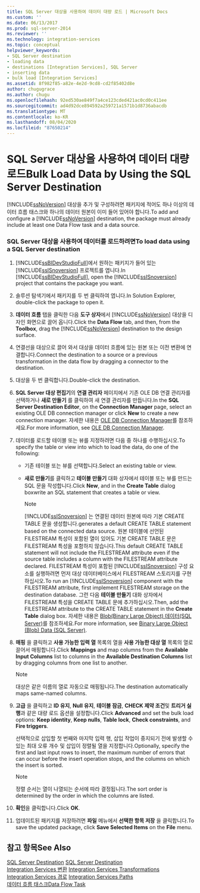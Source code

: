```yaml
---
title: SQL Server 대상을 사용하여 데이터 대량 로드 | Microsoft Docs
ms.custom: ''
ms.date: 06/13/2017
ms.prod: sql-server-2014
ms.reviewer: ''
ms.technology: integration-services
ms.topic: conceptual
helpviewer_keywords:
- SQL Server destination
- loading data
- destinations [Integration Services], SQL Server
- inserting data
- bulk load [Integration Services]
ms.assetid: 8f982f85-a82e-4e2d-9cd8-cd2f85402d8e
author: chugugrace
ms.author: chugu
ms.openlocfilehash: 92ed530ae849f7a4ce123cded421ac0cd0c411ee
ms.sourcegitcommit: ad4d92dce894592a259721a1571b1d8736abacdb
ms.translationtype: MT
ms.contentlocale: ko-KR
ms.lasthandoff: 08/04/2020
ms.locfileid: "87650214"
---
```

# <a name="bulk-load-data-by-using-the-sql-server-destination"></a><span data-ttu-id="f8b7b-102">SQL Server 대상을 사용하여 데이터 대량 로드</span><span class="sxs-lookup"><span data-stu-id="f8b7b-102">Bulk Load Data by Using the SQL Server Destination</span></span>
  <span data-ttu-id="f8b7b-103">[!INCLUDE[ssNoVersion](../../includes/ssnoversion-md.md)] 대상을 추가 및 구성하려면 패키지에 적어도 하나 이상의 데이터 흐름 태스크와 하나의 데이터 원본이 이미 들어 있어야 합니다.</span><span class="sxs-lookup"><span data-stu-id="f8b7b-103">To add and configure a [!INCLUDE[ssNoVersion](../../includes/ssnoversion-md.md)] destination, the package must already include at least one Data Flow task and a data source.</span></span>  
  
### <a name="to-load-data-using-a-sql-server-destination"></a><span data-ttu-id="f8b7b-104">SQL Server 대상을 사용하여 데이터를 로드하려면</span><span class="sxs-lookup"><span data-stu-id="f8b7b-104">To load data using a SQL Server destination</span></span>  
  
1.  <span data-ttu-id="f8b7b-105">[!INCLUDE[ssBIDevStudioFull](../../includes/ssbidevstudiofull-md.md)]에서 원하는 패키지가 들어 있는 [!INCLUDE[ssISnoversion](../../includes/ssisnoversion-md.md)] 프로젝트를 엽니다.</span><span class="sxs-lookup"><span data-stu-id="f8b7b-105">In [!INCLUDE[ssBIDevStudioFull](../../includes/ssbidevstudiofull-md.md)], open the [!INCLUDE[ssISnoversion](../../includes/ssisnoversion-md.md)] project that contains the package you want.</span></span>  
  
2.  <span data-ttu-id="f8b7b-106">솔루션 탐색기에서 패키지를 두 번 클릭하여 엽니다.</span><span class="sxs-lookup"><span data-stu-id="f8b7b-106">In Solution Explorer, double-click the package to open it.</span></span>  
  
3.  <span data-ttu-id="f8b7b-107">**데이터 흐름** 탭을 클릭한 다음 **도구 상자**에서 [!INCLUDE[ssNoVersion](../../includes/ssnoversion-md.md)] 대상을 디자인 화면으로 끌어 옵니다.</span><span class="sxs-lookup"><span data-stu-id="f8b7b-107">Click the **Data Flow** tab, and then, from the **Toolbox**, drag the [!INCLUDE[ssNoVersion](../../includes/ssnoversion-md.md)] destination to the design surface.</span></span>  
  
4.  <span data-ttu-id="f8b7b-108">연결선을 대상으로 끌어 와서 대상을 데이터 흐름에 있는 원본 또는 이전 변환에 연결합니다.</span><span class="sxs-lookup"><span data-stu-id="f8b7b-108">Connect the destination to a source or a previous transformation in the data flow by dragging a connector to the destination.</span></span>  
  
5.  <span data-ttu-id="f8b7b-109">대상을 두 번 클릭합니다.</span><span class="sxs-lookup"><span data-stu-id="f8b7b-109">Double-click the destination.</span></span>  
  
6.  <span data-ttu-id="f8b7b-110">**SQL Server 대상 편집기**의 **연결 관리자** 페이지에서 기존 OLE DB 연결 관리자를 선택하거나 **새로 만들기** 를 클릭하여 새 연결 관리자를 만듭니다.</span><span class="sxs-lookup"><span data-stu-id="f8b7b-110">In the **SQL Server Destination Editor**, on the **Connection Manager** page, select an existing OLE DB connection manager or click **New** to create a new connection manager.</span></span> <span data-ttu-id="f8b7b-111">자세한 내용은 [OLE DB Connection Manager](../connection-manager/ole-db-connection-manager.md)를 참조하세요.</span><span class="sxs-lookup"><span data-stu-id="f8b7b-111">For more information, see [OLE DB Connection Manager](../connection-manager/ole-db-connection-manager.md).</span></span>  
  
7.  <span data-ttu-id="f8b7b-112">데이터를 로드할 테이블 또는 뷰를 지정하려면 다음 중 하나를 수행하십시오.</span><span class="sxs-lookup"><span data-stu-id="f8b7b-112">To specify the table or view into which to load the data, do one of the following:</span></span>  
  
    -   <span data-ttu-id="f8b7b-113">기존 테이블 또는 뷰를 선택합니다.</span><span class="sxs-lookup"><span data-stu-id="f8b7b-113">Select an existing table or view.</span></span>  
  
    -   <span data-ttu-id="f8b7b-114">**새로 만들기**를 클릭하고 **테이블 만들기** 대화 상자에서 테이블 또는 뷰를 만드는 SQL 문을 작성합니다.</span><span class="sxs-lookup"><span data-stu-id="f8b7b-114">Click **New**, and in the **Create Table** dialog boxwrite an SQL statement that creates a table or view.</span></span>  
  
        > [!NOTE]  
        >  [!INCLUDE[ssISnoversion](../../includes/ssisnoversion-md.md)] <span data-ttu-id="f8b7b-115">는 연결된 데이터 원본에 따라 기본 CREATE TABLE 문을 생성합니다.</span><span class="sxs-lookup"><span data-stu-id="f8b7b-115">generates a default CREATE TABLE statement based on the connected data source.</span></span> <span data-ttu-id="f8b7b-116">원본 테이블에 선언된 FILESTREAM 특성이 포함된 열이 있어도 기본 CREATE TABLE 문은 FILESTREAM 특성을 포함하지 않습니다.</span><span class="sxs-lookup"><span data-stu-id="f8b7b-116">This default CREATE TABLE statement will not include the FILESTREAM attribute even if the source table includes a column with the FILESTREAM attribute declared.</span></span> <span data-ttu-id="f8b7b-117">FILESTREAM 특성이 포함된 [!INCLUDE[ssISnoversion](../../includes/ssisnoversion-md.md)] 구성 요소를 실행하려면 먼저 대상 데이터베이스에서 FILESTREAM 스토리지를 구현하십시오.</span><span class="sxs-lookup"><span data-stu-id="f8b7b-117">To run an [!INCLUDE[ssISnoversion](../../includes/ssisnoversion-md.md)] component with the FILESTREAM attribute, first implement FILESTREAM storage on the destination database.</span></span> <span data-ttu-id="f8b7b-118">그런 다음 **테이블 만들기** 대화 상자에서 FILESTREAM 특성을 CREATE TABLE 문에 추가하십시오.</span><span class="sxs-lookup"><span data-stu-id="f8b7b-118">Then, add the FILESTREAM attribute to the CREATE TABLE statement in the **Create Table** dialog box.</span></span> <span data-ttu-id="f8b7b-119">자세한 내용은 [Blob&#40;Binary Large Object&#41; 데이터&#40;SQL Server&#41;](../../relational-databases/blob/binary-large-object-blob-data-sql-server.md)를 참조하세요.</span><span class="sxs-lookup"><span data-stu-id="f8b7b-119">For more information, see [Binary Large Object &#40;Blob&#41; Data &#40;SQL Server&#41;](../../relational-databases/blob/binary-large-object-blob-data-sql-server.md).</span></span>  
  
8.  <span data-ttu-id="f8b7b-120">**매핑** 을 클릭하고 **사용 가능한 입력 열** 목록의 열을 **사용 가능한 대상 열** 목록의 열로 끌어서 매핑합니다.</span><span class="sxs-lookup"><span data-stu-id="f8b7b-120">Click **Mappings** and map columns from the **Available Input Columns** list to columns in the **Available Destination Columns** list by dragging columns from one list to another.</span></span>  
  
    > [!NOTE]  
    >  <span data-ttu-id="f8b7b-121">대상은 같은 이름의 열로 자동으로 매핑됩니다.</span><span class="sxs-lookup"><span data-stu-id="f8b7b-121">The destination automatically maps same-named columns.</span></span>  
  
9. <span data-ttu-id="f8b7b-122">**고급** 을 클릭하고 **ID 유지**, **Null 유지**, **테이블 잠금**, **CHECK 제약 조건**및 **트리거 실행**과 같은 대량 로드 옵션을 설정합니다.</span><span class="sxs-lookup"><span data-stu-id="f8b7b-122">Click **Advanced** and set the bulk load options: **Keep identity**, **Keep nulls**, **Table lock**, **Check constraints**, and **Fire triggers**.</span></span>  
  
     <span data-ttu-id="f8b7b-123">선택적으로 삽입할 첫 번째와 마지막 입력 행, 삽입 작업이 중지되기 전에 발생할 수 있는 최대 오류 개수 및 삽입이 정렬될 열을 지정합니다.</span><span class="sxs-lookup"><span data-stu-id="f8b7b-123">Optionally, specify the first and last input rows to insert, the maximum number of errors that can occur before the insert operation stops, and the columns on which the insert is sorted.</span></span>  
  
    > [!NOTE]  
    >  <span data-ttu-id="f8b7b-124">정렬 순서는 열이 나열되는 순서에 따라 결정됩니다.</span><span class="sxs-lookup"><span data-stu-id="f8b7b-124">The sort order is determined by the order in which the columns are listed.</span></span>  
  
10. <span data-ttu-id="f8b7b-125">**확인**을 클릭합니다.</span><span class="sxs-lookup"><span data-stu-id="f8b7b-125">Click **OK**.</span></span>  
  
11. <span data-ttu-id="f8b7b-126">업데이트된 패키지를 저장하려면 **파일** 메뉴에서 **선택한 항목 저장** 을 클릭합니다.</span><span class="sxs-lookup"><span data-stu-id="f8b7b-126">To save the updated package, click **Save Selected Items** on the **File** menu.</span></span>  
  
## <a name="see-also"></a><span data-ttu-id="f8b7b-127">참고 항목</span><span class="sxs-lookup"><span data-stu-id="f8b7b-127">See Also</span></span>  
 <span data-ttu-id="f8b7b-128">[SQL Server Destination](sql-server-destination.md) </span><span class="sxs-lookup"><span data-stu-id="f8b7b-128">[SQL Server Destination](sql-server-destination.md) </span></span>  
 <span data-ttu-id="f8b7b-129">[Integration Services 변환](transformations/integration-services-transformations.md) </span><span class="sxs-lookup"><span data-stu-id="f8b7b-129">[Integration Services Transformations](transformations/integration-services-transformations.md) </span></span>  
 <span data-ttu-id="f8b7b-130">[Integration Services 경로](integration-services-paths.md) </span><span class="sxs-lookup"><span data-stu-id="f8b7b-130">[Integration Services Paths](integration-services-paths.md) </span></span>  
 [<span data-ttu-id="f8b7b-131">데이터 흐름 태스크</span><span class="sxs-lookup"><span data-stu-id="f8b7b-131">Data Flow Task</span></span>](../control-flow/data-flow-task.md)  
  
  
